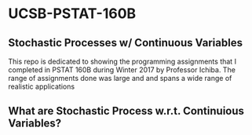 # UCSB-PSTAT-160B
## Stochastic Processes w/ Continuous Variables
This repo is dedicated to showing the programming assignments that I completed in PSTAT 160B during Winter 2017 by Professor Ichiba. The range of assignments done was large and and spans a wide range of realistic applications
## What are Stochastic Process w.r.t. Continuious Variables?
